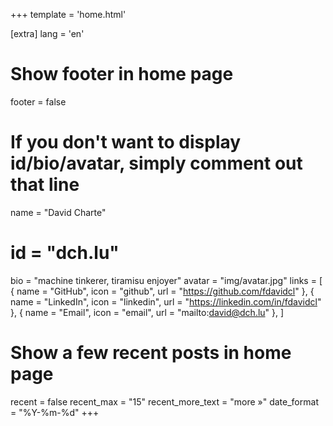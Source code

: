 +++
template = 'home.html'

[extra]
lang = 'en'

# Show footer in home page
footer = false

# If you don't want to display id/bio/avatar, simply comment out that line
name = "David Charte"
# id = "dch.lu"
bio = "machine tinkerer, tiramisu enjoyer"
avatar = "img/avatar.jpg"
links = [
    { name = "GitHub", icon = "github", url = "https://github.com/fdavidcl" },
    { name = "LinkedIn", icon = "linkedin", url = "https://linkedin.com/in/fdavidcl" },
    { name = "Email", icon = "email", url = "mailto:david@dch.lu" },
]

# Show a few recent posts in home page
recent = false
recent_max = "15"
recent_more_text = "more »"
date_format = "%Y-%m-%d"
+++

<!--Hi, I'm ...-->